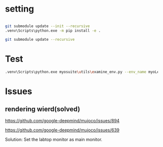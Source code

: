 # setting

```bash

git submodule update --init --recursive
.venv\Scripts\python.exe -m pip install -e .

```


```bash
git submodule update --recursive

```

# Test
```bash
.venv\Scripts\python.exe myosuite\utils\examine_env.py --env_name myoLegRoughTerrainWalk-v0
```

# Issues

## rendering wierd(solved)
https://github.com/google-deepmind/mujoco/issues/894

https://github.com/google-deepmind/mujoco/issues/639


Solution:
Set the labtop monitor as main monitor.
